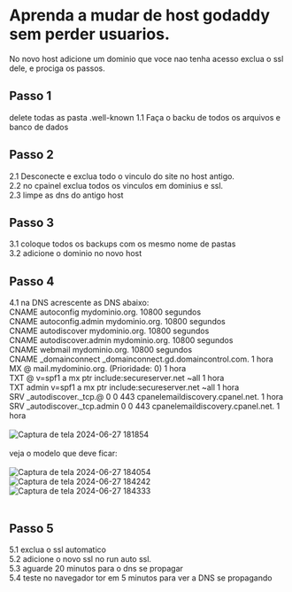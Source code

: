 # Aprenda a mudar de host godaddy sem perder usuarios.
No novo host adicione um dominio que voce nao tenha acesso
exclua o ssl dele, e prociga os passos.

## Passo 1
delete todas as pasta .well-known
1.1 Faça o backu de todos os arquivos e banco de dados

## Passo 2
2.1 Desconecte e exclua todo o vinculo do site no host antigo.<br>
2.2 no cpainel exclua todos os vinculos em dominius e ssl.<br>
2.3 limpe as dns do antigo host<br>

## Passo 3
3.1 coloque todos os backups com os mesmo nome de pastas<br>
3.2 adicione o dominio no novo host<br>

## Passo 4
4.1 na DNS acrescente as DNS abaixo:<br>
CNAME	autoconfig	mydominio.org.	10800 segundos<br>
CNAME	autoconfig.admin	mydominio.org.	10800 segundos<br>
CNAME	autodiscover	mydominio.org.	10800 segundos<br>
CNAME	autodiscover.admin	mydominio.org.	10800 segundos<br>
CNAME	webmail	mydominio.org.	10800 segundos<br>
CNAME	_domainconnect	_domainconnect.gd.domaincontrol.com. 1 hora<br>
MX	@	mail.mydominio.org. (Prioridade: 0) 1 hora<br>
TXT	@	v=spf1 a mx ptr include:secureserver.net ~all	1 hora<br>
TXT	admin	v=spf1 a mx ptr include:secureserver.net ~all 1 hora<br>
SRV	_autodiscover._tcp.@	0 0 443 cpanelemaildiscovery.cpanel.net.	1 hora<br>
SRV	_autodiscover._tcp.admin	0 0 443 cpanelemaildiscovery.cpanel.net.	1 hora<br><br>
![Captura de tela 2024-06-27 181854](https://github.com/desenvolvedor-org/mudan-a-de-host-godaddy/assets/66024189/829ca102-caea-4c38-b648-9a574e541c29)
<br><br>
veja o modelo que deve ficar:<br><br>
![Captura de tela 2024-06-27 184054](https://github.com/desenvolvedor-org/mudan-a-de-host-godaddy/assets/66024189/5109e2a8-f50a-48aa-a28a-bfc6150c61ed)
<br>
![Captura de tela 2024-06-27 184242](https://github.com/desenvolvedor-org/mudan-a-de-host-godaddy/assets/66024189/1dd9d2f7-a9d8-4bd2-92bd-8b9125966e71)
<br>
![Captura de tela 2024-06-27 184333](https://github.com/desenvolvedor-org/mudan-a-de-host-godaddy/assets/66024189/e4450652-008d-43a4-9e09-18251f4973fc)
<br><br>
## Passo 5
5.1 exclua o ssl automatico<br>
5.2 adicione o novo ssl no run auto ssl.<br>
5.3 aguarde 20 minutos para o dns se propagar<br>
5.4 teste no navegador tor em 5 minutos para ver a DNS se propagando



